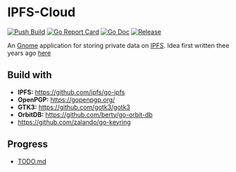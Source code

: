 # IPFS-Cloud

[![Push Build](https://github.com/mentos1386/ipfs-cloud/workflows/Push%20Build/badge.svg?branch=master&event=push)](https://github.com/mentos1386/ipfs-cloud/actions)
[![Go Report Card](https://goreportcard.com/badge/github.com/mentos1386/ipfs-cloud)](https://goreportcard.com/report/github.com/mentos1386/ipfs-cloud)
[![Go Doc](https://img.shields.io/badge/godoc-reference-blue.svg)](http://godoc.org/github.com/mentos1386/ipfs-cloud)
[![Release](https://img.shields.io/github/release/golang-standards/project-layout.svg)](https://github.com/mentos1836/ipfs-cloud/latest)

An [Gnome](https://www.gnome.org/) application for storing private data on [IPFS](https://ipfs.io/). Idea first written thee years ago [here](https://github.com/mentos1386/metalsmith-blog/blob/master/site/posts/ipfs-cloud.md)


## Build with
 * __IPFS:__ https://github.com/ipfs/go-ipfs
 * __OpenPGP:__ https://gopenpgp.org/
 * __GTK3:__ https://github.com/gotk3/gotk3
 * __OrbitDB:__ https://github.com/berty/go-orbit-db
 * https://github.com/zalando/go-keyring

## Progress

 * [TODO.md](TODO.md)
